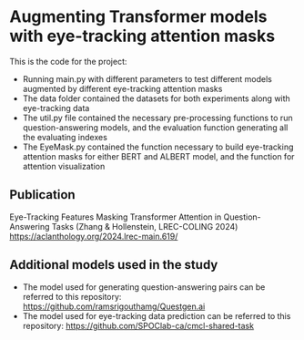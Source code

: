 # Augmenting Transformer models with eye-tracking attention masks

This is the code for the project:

- Running main.py with different parameters to test different models augmented by different eye-tracking attention masks
- The data folder contained the datasets for both experiments along with eye-tracking data
- The util.py file contained the necessary pre-processing functions to run question-answering models, and the evaluation function generating all the evaluating indexes
- The EyeMask.py contained the function necessary to build eye-tracking attention masks for either BERT and ALBERT model, and the function for attention visualization

## Publication
Eye-Tracking Features Masking Transformer Attention in Question-Answering Tasks (Zhang & Hollenstein, LREC-COLING 2024) https://aclanthology.org/2024.lrec-main.619/

## Additional models used in the study
* The model used for generating question-answering pairs can be referred to this repository: https://github.com/ramsrigouthamg/Questgen.ai
* The model used for eye-tracking data prediction can be referred to this repository: https://github.com/SPOClab-ca/cmcl-shared-task
